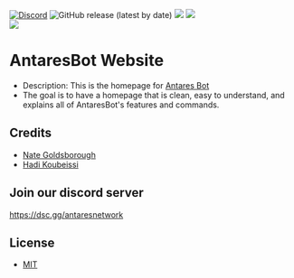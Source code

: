 [![Discord](https://discordapp.com/api/guilds/649703068799336454/widget.png)](https://playantares.com/discord)
![GitHub release (latest by date)](https://img.shields.io/github/v/release/Antares-Network/AntaresBotWebsite?style=social)
![](https://img.shields.io/github/repo-size/Antares-Network/AntaresBotWebsite?color=Green&style=flat-square)
![](https://img.shields.io/tokei/lines/github/Antares-Network/AntaresBotWebsite?style=flat-square)  
![](https://cdn.discordapp.com/icons/649703068799336454/1a7ef8f706cd60d62547d2c7dc08d6f0.png) 

# AntaresBot Website 

- Description: This is the homepage for [Antares Bot](https://github.com/Antares-Network/AntaresBot)
- The goal is to have a homepage that is clean, easy to understand, and explains all of AntaresBot's features and commands.

## Credits

- [Nate Goldsborough](https://nathen418.com)
- [Hadi Koubeissi](https://github.com/Hadi-koubeissi)

## Join our discord server

https://dsc.gg/antaresnetwork

## License

- [MIT](https://github.com/Antares-Network/AntaresBotWebsite/blob/main/LICENSE)
